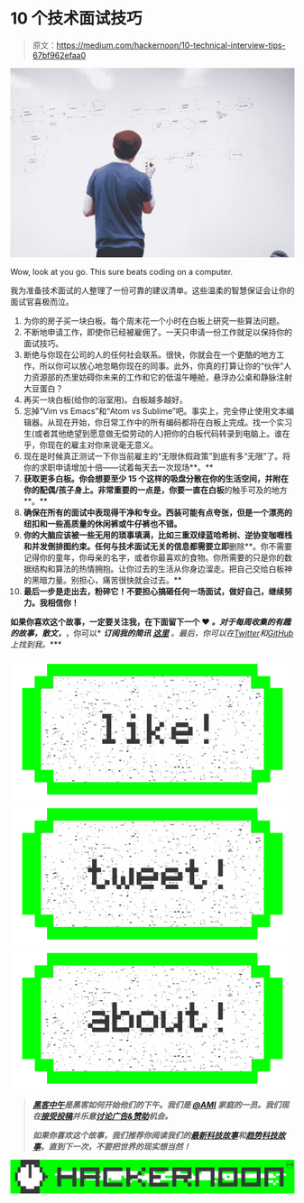 # 10 个技术面试技巧

> 原文：<https://medium.com/hackernoon/10-technical-interview-tips-67bf962efaa0>

![](img/de429369b8c4b74d60042fad4010bfbe.png)

Wow, look at you go. This sure beats coding on a computer.

我为准备技术面试的人整理了一份可靠的建议清单。这些温柔的智慧保证会让你的面试官喜极而泣。

1.  为你的房子买一块白板。每个周末花一个小时在白板上研究一些算法问题。
2.  不断地申请工作，即使你已经被雇佣了。一天只申请一份工作就足以保持你的面试技巧。
3.  断绝与你现在公司的人的任何社会联系。很快，你就会在一个更酷的地方工作，所以你可以放心地忽略你现在的同事。此外，你真的打算让你的“伙伴”人力资源部的杰里妨碍你未来的工作和它的低温午睡舱，悬浮办公桌和静脉注射大豆蛋白？
4.  再买一块白板(给你的浴室用)。白板越多越好。
5.  忘掉“Vim vs Emacs”和“Atom vs Sublime”吧。事实上，完全停止使用文本编辑器。从现在开始，你日常工作中的所有编码都将在白板上完成。找一个实习生(或者其他绝望到愿意做无偿劳动的人)把你的白板代码转录到电脑上。谁在乎，你现在的雇主对你来说毫无意义。
6.  现在是时候真正测试一下你当前雇主的“无限休假政策”到底有多“无限”了。将你的求职申请增加十倍——试着每天去一次现场**。**
7.  **获取更多白板。你会想要至少 15 个这样的吸盘分散在你的生活空间，并附在你的配偶/孩子身上。非常重要的一点是，你要一直在白板**的触手可及的地方**。**
8.  **确保在所有的面试中表现得干净和专业。西装可能有点夸张，但是一个漂亮的纽扣和一些高质量的休闲裤或牛仔裤也不错。**
9.  **你的大脑应该被一些无用的琐事填满，比如三重双绿蓝哈希树、逆协变咖喱栈和并发倒排图约束。任何与技术面试无关的信息都需要立即**删除**。你不需要记得你的童年，你母亲的名字，或者你最喜欢的食物。你所需要的只是你的数据结构和算法的热情拥抱。让你过去的生活从你身边溜走。把自己交给白板神的黑暗力量。别担心，痛苦很快就会过去。**
10.  **最后一步是走出去，粉碎它！不要担心搞砸任何一场面试，做好自己，继续努力。我相信你！**

**如果你喜欢这个故事，一定要关注我，在下面留下一个 ❤️ *。对于每周收集的有趣的故事，散文，*[](https://hackernoon.com/tagged/satire)**，你可以* ***订阅我的简讯*** [***这里***](https://tinyletter.com/levthedev) *。最后，你可以在*[*Twitter*](https://twitter.com/levthedev)*和*[*GitHub*](https://github.com/levthedev)*上找到我。****

***[![](img/50ef4044ecd4e250b5d50f368b775d38.png)](http://bit.ly/HackernoonFB)******[![](img/979d9a46439d5aebbdcdca574e21dc81.png)](https://goo.gl/k7XYbx)******[![](img/2930ba6bd2c12218fdbbf7e02c8746ff.png)](https://goo.gl/4ofytp)***

> ***[黑客中午](http://bit.ly/Hackernoon)是黑客如何开始他们的下午。我们是 [@AMI](http://bit.ly/atAMIatAMI) 家庭的一员。我们现在[接受投稿](http://bit.ly/hackernoonsubmission)并乐意[讨论广告&赞助](mailto:partners@amipublications.com)机会。***
> 
> ***如果你喜欢这个故事，我们推荐你阅读我们的[最新科技故事](http://bit.ly/hackernoonlatestt)和[趋势科技故事](https://hackernoon.com/trending)。直到下一次，不要把世界的现实想当然！***

***![](img/be0ca55ba73a573dce11effb2ee80d56.png)***